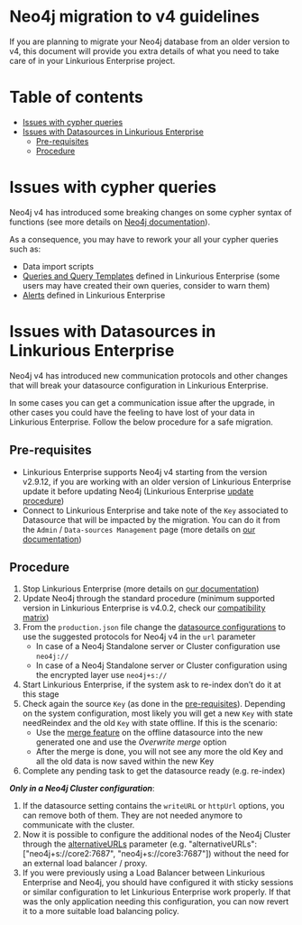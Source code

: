 <!-- omit in toc -->
# Neo4j migration to v4 guidelines

If you are planning to migrate your Neo4j database from an older version to v4,
this document will provide you extra details of what you need to take care of in your Linkurious Enterprise project.

<!-- omit in toc -->
# Table of contents
- [Issues with cypher queries](#issues-with-cypher-queries)
- [Issues with Datasources in Linkurious Enterprise](#issues-with-datasources-in-linkurious-enterprise)
  - [Pre-requisites](#pre-requisites)
  - [Procedure](#procedure)

# Issues with cypher queries

Neo4j v4 has introduced some breaking changes on some cypher syntax of functions (see more details on [Neo4j documentation](https://neo4j.com/docs/cypher-manual/current/deprecations-additions-removals-compatibility/#cypher-deprecations-additions-removals-4.0)).

As a consequence, you may have to rework your all your cypher queries such as:
- Data import scripts
- [Queries and Query Templates](https://doc.linkurio.us/user-manual/latest/query-templates/) defined in Linkurious Enterprise (some users may have created their own queries, consider to warn them)
- [Alerts](https://doc.linkurio.us/user-manual/latest/alert-dashboard/) defined in Linkurious Enterprise


# Issues with Datasources in Linkurious Enterprise

Neo4j v4 has introduced new communication protocols and other changes that will break your datasource configuration in Linkurious Enterprise.

In some cases you can get a communication issue after the upgrade, in other cases you could have the feeling to have lost of your data in Linkurious Enterprise. Follow the below procedure for a safe migration.

## Pre-requisites

- Linkurious Enterprise supports Neo4j v4 starting from the version v2.9.12, if you are working with an older version of Linkurious Enterprise update it before updating Neo4j (Linkurious Enterprise [update procedure](https://doc.linkurio.us/admin-manual/latest/update-procedure/))
- Connect to Linkurious Enterprise and take note of the `Key` associated to Datasource that will be impacted by the migration. You can do it from the `Admin` / `Data-sources Management` page (more details on [our documentation](https://doc.linkurio.us/admin-manual/latest/merging-data-sources/#1-open-the-data-source-management-page))

## Procedure

1. Stop Linkurious Enterprise (more details on [our documentation](https://doc.linkurio.us/admin-manual/latest/stop/))
1. Update Neo4j through the standard procedure (minimum supported version in Linkurious Enterprise is v4.0.2, check our [compatibility matrix](https://github.com/Linkurious/documentation-resources/blob/master/compatibility-matrix/compatibility-matrix.md))
1. From the `production.json` file change the [datasource configurations]((https://doc.linkurio.us/admin-manual/latest/configure-neo4j/#configuration)) to use the suggested protocols for Neo4j v4 in the `url` parameter
   - In case of a Neo4j Standalone server or Cluster configuration use `neo4j://`
   - In case of a Neo4j Standalone server or Cluster configuration using the encrypted layer use `neo4j+s://`
1. Start Linkurious Enterprise, if the system ask to re-index don’t do it at this stage
1. Check again the source `Key` (as done in the [pre-requisites](#pre-requisites)). Depending on the system configuration, most likely you will get a new `Key` with state needReindex and the old `Key` with state offline. If this is the scenario:
   - Use the [merge feature](https://doc.linkurio.us/admin-manual/latest/merging-data-sources/) on the offline datasource into the new generated one and use the *Overwrite merge* option
   - After the merge is done, you will not see any more the old Key and all the old data is now saved within the new Key
1. Complete any pending task to get the datasource ready (e.g. re-index)

***Only in a Neo4j Cluster configuration***:
1. If the datasource setting contains the `writeURL` or `httpUrl` options, you can remove both of them. They are not needed anymore to communicate with the cluster.
1. Now it is possible to configure the additional nodes of the Neo4j Cluster through the [alternativeURLs](https://doc.linkurio.us/admin-manual/latest/configure-neo4j/#configuration) parameter (e.g.  "alternativeURLs": ["neo4j+s://core2:7687", "neo4j+s://core3:7687"]) without the need for an external load balancer / proxy.
1. If you were previously using a Load Balancer between Linkurious Enterprise and Neo4j, you should have configured it with sticky sessions or similar configuration to let Linkurious Enterprise work properly. If that was the only application needing this configuration, you can now revert it to a more suitable load balancing policy.
